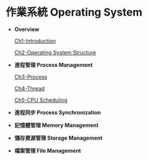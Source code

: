 # 作業系統 Operating System

- **Overview**
    
    [Ch1-Introduction](%E4%BD%9C%E6%A5%AD%E7%B3%BB%E7%B5%B1%20Operating%20System%20e58d680e49234fad969f3b8485ec2696/Ch1-Introduction%201a23cd5442fe44d8bd6e068d70edc8e6.md)
    
    [Ch2-Operating System Structure](%E4%BD%9C%E6%A5%AD%E7%B3%BB%E7%B5%B1%20Operating%20System%20e58d680e49234fad969f3b8485ec2696/Ch2-Operating%20System%20Structure%20dfd17f0c5d434700b3979a1a672a9eef.md)
    
- **進程管理 Process Management**
    
    [Ch3-Process](%E4%BD%9C%E6%A5%AD%E7%B3%BB%E7%B5%B1%20Operating%20System%20e58d680e49234fad969f3b8485ec2696/Ch3-Process%200f0b4640df8e4d238318c79f6ad4670b.md)
    
    [Ch4-Thread](%E4%BD%9C%E6%A5%AD%E7%B3%BB%E7%B5%B1%20Operating%20System%20e58d680e49234fad969f3b8485ec2696/Ch4-Thread%20f68adfc4e78a4aee8d1e3c08408bd0df.md)
    
    [Ch5-CPU Scheduling](%E4%BD%9C%E6%A5%AD%E7%B3%BB%E7%B5%B1%20Operating%20System%20e58d680e49234fad969f3b8485ec2696/Ch5-CPU%20Scheduling%20ecc1cdf8f33f4a63a6baeee191b2578c.md)
    
- **進程同步 Process Synchronization**
- **記憶體管理 Memory Management**
- **儲存資源管理 Storage Management**
- **檔案管理 File Management**